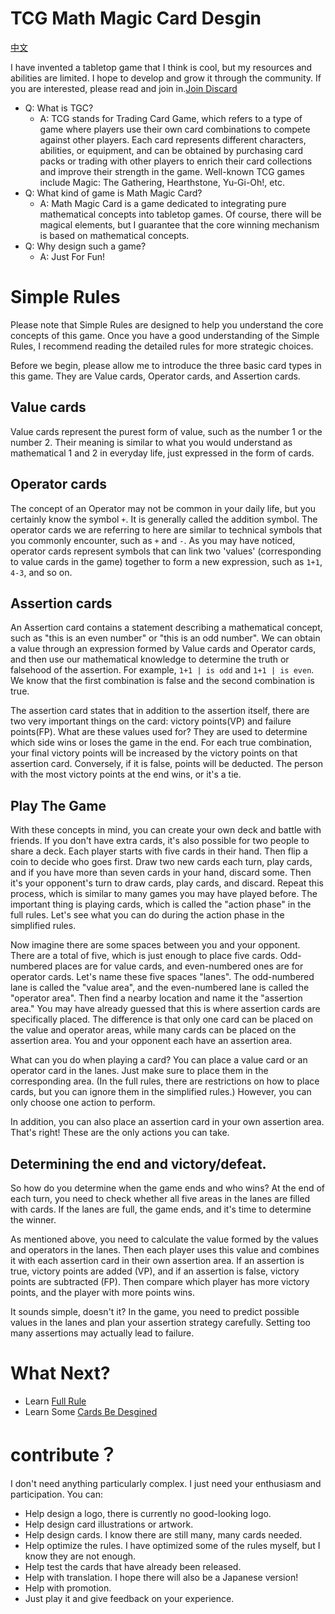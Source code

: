 # TCG Math Magic Card Desgin
[中文](/README_CN.md)

I have invented a tabletop game that I think is cool, but my resources and abilities are limited. I hope to develop and grow it through the community. If you are interested, please read and join in.[Join Discard](https://discord.gg/dfTFBYvS)

- Q: What is TGC?
  - A: TCG stands for Trading Card Game, which refers to a type of game where players use their own card combinations to compete against other players. Each card represents different characters, abilities, or equipment, and can be obtained by purchasing card packs or trading with other players to enrich their card collections and improve their strength in the game. Well-known TCG games include Magic: The Gathering, Hearthstone, Yu-Gi-Oh!, etc.
- Q: What kind of game is Math Magic Card?
  - A: Math Magic Card is a game dedicated to integrating pure mathematical concepts into tabletop games. Of course, there will be magical elements, but I guarantee that the core winning mechanism is based on mathematical concepts.
- Q: Why design such a game?
  - A: Just For Fun!

# Simple Rules
Please note that Simple Rules are designed to help you understand the core concepts of this game. Once you have a good understanding of the Simple Rules, I recommend reading the detailed rules for more strategic choices.

Before we begin, please allow me to introduce the three basic card types in this game. They are Value cards, Operator cards, and Assertion cards.

## Value cards
Value cards represent the purest form of value, such as the number 1 or the number 2. Their meaning is similar to what you would understand as mathematical 1 and 2 in everyday life, just expressed in the form of cards.          
## Operator cards
The concept of an Operator may not be common in your daily life, but you certainly know the symbol `+`. It is generally called the addition symbol. The operator cards we are referring to here are similar to technical symbols that you commonly encounter, such as `+` and `-`. As you may have noticed, operator cards represent symbols that can link two 'values' (corresponding to value cards in the game) together to form a new expression, such as `1+1`, `4-3`, and so on.
## Assertion cards
An Assertion card contains a statement describing a mathematical concept, such as "this is an even number" or "this is an odd number". We can obtain a value through an expression formed by Value cards and Operator cards, and then use our mathematical knowledge to determine the truth or falsehood of the assertion. For example, `1+1 | is odd` and `1+1 | is even`. We know that the first combination is false and the second combination is true.

The assertion card states that in addition to the assertion itself, there are two very important things on the card: victory points(VP) and failure points(FP). What are these values used for? They are used to determine which side wins or loses the game in the end. For each true combination, your final victory points will be increased by the victory points on that assertion card. Conversely, if it is false, points will be deducted. The person with the most victory points at the end wins, or it's a tie.


## Play The Game
With these concepts in mind, you can create your own deck and battle with friends. If you don't have extra cards, it's also possible for two people to share a deck. Each player starts with five cards in their hand. Then flip a coin to decide who goes first. Draw two new cards each turn, play cards, and if you have more than seven cards in your hand, discard some. Then it's your opponent's turn to draw cards, play cards, and discard. Repeat this process, which is similar to many games you may have played before. The important thing is playing cards, which is called the "action phase" in the full rules. Let's see what you can do during the action phase in the simplified rules.

Now imagine there are some spaces between you and your opponent. There are a total of five, which is just enough to place five cards. Odd-numbered places are for value cards, and even-numbered ones are for operator cards. Let's name these five spaces "lanes". The odd-numbered lane is called the "value area", and the even-numbered lane is called the "operator area". Then find a nearby location and name it the "assertion area." You may have already guessed that this is where assertion cards are specifically placed. The difference is that only one card can be placed on the value and operator areas, while many cards can be placed on the assertion area. You and your opponent each have an assertion area.

What can you do when playing a card? You can place a value card or an operator card in the lanes. Just make sure to place them in the corresponding area. (In the full rules, there are restrictions on how to place cards, but you can ignore them in the simplified rules.) However, you can only choose one action to perform.

In addition, you can also place an assertion card in your own assertion area. That's right! These are the only actions you can take.

## Determining the end and victory/defeat.
So how do you determine when the game ends and who wins? At the end of each turn, you need to check whether all five areas in the lanes are filled with cards. If the lanes are full, the game ends, and it's time to determine the winner.

As mentioned above, you need to calculate the value formed by the values and operators in the lanes. Then each player uses this value and combines it with each assertion card in their own assertion area. If an assertion is true, victory points are added (VP), and if an assertion is false, victory points are subtracted (FP). Then compare which player has more victory points, and the player with more points wins.

It sounds simple, doesn't it? In the game, you need to predict possible values in the lanes and plan your assertion strategy carefully. Setting too many assertions may actually lead to failure.

# What Next?

- Learn [Full Rule](rule/Full_Rule.md)
- Learn Some [Cards Be Desgined](cards/List.md)

# contribute？
I don't need anything particularly complex. I just need your enthusiasm and participation. You can:
- Help design a logo, there is currently no good-looking logo.
- Help design card illustrations or artwork.
- Help design cards. I know there are still many, many cards needed.
- Help optimize the rules. I have optimized some of the rules myself, but I know they are not enough.
- Help test the cards that have already been released.
- Help with translation. I hope there will also be a Japanese version!
- Help with promotion.
- Just play it and give feedback on your experience.

